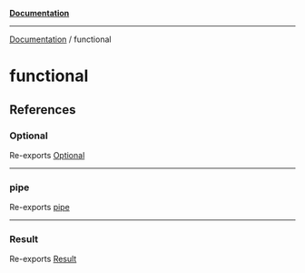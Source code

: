 [**Documentation**](README.md)

---

[Documentation](README.md) / functional

# functional

## References

### Optional

Re-exports [Optional](functional/optional/README.md#optional)

---

### pipe

Re-exports [pipe](functional/pipe.md#pipe)

---

### Result

Re-exports [Result](functional/result/README.md#result)
